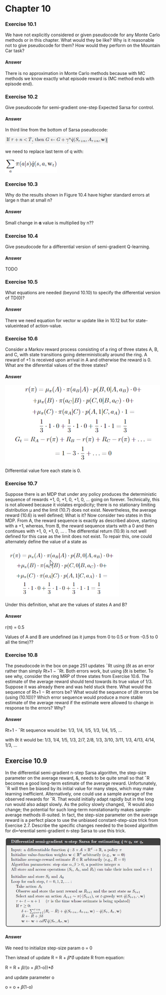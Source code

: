 # Chapter 10

### Exercise 10.1

We have not explicitly considered or given pseudocode for any Monte Carlo
methods or in this chapter. What would they be like? Why is it reasonable not to give
pseudocode for them? How would they perform on the Mountain Car task?

#### Answer

There is no approximation in Monte Carlo methods because with MC methods we know exactly what episode reward is (MC method ends with episode end).

### Exercise 10.2

Give pseudocode for semi-gradient one-step Expected Sarsa for control.

#### Answer

In third line from the bottom of Sarsa pseudocode:

![pasudocode for sarsa](assets/answer-010_02_02.png)

we need to replace last term of q with:

![answer 10.2](assets/answer-010_02_01.png)

### Exercise 10.3

Why do the results shown in Figure 10.4 have higher standard errors at
large n than at small n?

#### Answer 

Small change in 𝛂 value is multiplied by n??

### Exercise 10.4

Give pseudocode for a differential version of semi-gradient Q-learning.

#### Answer

TODO

### Exercise 10.5

What equations are needed (beyond 10.10) to specify the differential
version of TD(0)?

#### Answer 

There we need equation for vector w update like in 10.12 but for state-valueintead of action-value.

### Exercise 10.6

Consider a Markov reward process consisting of a ring of three states A, B,
and C, with state transitions going deterministically around the ring. A reward of +1 is
received upon arrival in A and otherwise the reward is 0. What are the diferential values
of the three states?

#### Answer

![answer 10.6](assets/answer-010_06_01.png)

Differential value fore each state is 0.

### Exercise 10.7

Suppose there is an MDP that under any policy produces the deterministic
sequence of rewards +1, 0, +1, 0, +1, 0, ... going on forever. Technically, this is not allowed
because it violates ergodicity; there is no stationary limiting distribution μ and the limit
(10.7) does not exist. Nevertheless, the average reward (10.6) is well defined; What is
it? Now consider two states in this MDP. From A, the reward sequence is exactly as
described above, starting with a +1, whereas, from B, the reward sequence starts with
a 0 and then continues with +1, 0, +1, 0, ... . The differential return (10.9) is not well
defined for this case as the limit does not exist. To repair this, one could alternately
define the value of a state as

![equation 10.13](assets/answer-010_07_01.png)

Under this definition, what are the values of states A and B?

#### Answer

r(π) = 0.5

Values of A and B are undefined (as it jumps from 0 to 0.5 or from -0.5 to 0 all the time)??

### Exercise 10.8

The pseudocode in the box on page 251 updates ¯Rt using (ẟt as an error
rather than simply Rt+1 − ¯Rt. Both errors work, but using (ẟt is better. To see why,
consider the ring MRP of three states from Exercise 10.6. The estimate of the average
reward should tend towards its true value of 1/3. Suppose it was already there and was held stuck there. What would the sequence of Rt+1 − Rt errors be? What would the
sequence of (ẟt errors be (using (10.10))? Which error sequence would produce a more
stable estimate of the average reward if the estimate were allowed to change in response
to the errors? Why?

#### Answer

Rt+1 - ¯Rt sequence would be: 1/3, 1/4, 1/5, 1/3, 1/4, 1/5, ...

with ẟt it would be: 1/3, 1/4, 1/5, 1/3, 2/7, 2/8, 1/3, 3/10, 3/11, 1/3, 4/13, 4/14, 1/3, ...

## Exercise 10.9

In the differential semi-gradient n-step Sarsa algorithm, the step-size
parameter on the average reward, &, needs to be quite small so that ¯R becomes a good
long-term estimate of the average reward. Unfortunately, ¯R will then be biased by its
initial value for many steps, which may make learning inefficient. Alternatively, one could
use a sample average of the observed rewards for ¯R. That would initially adapt rapidly
but in the long run would also adapt slowly. As the policy slowly changed, ¯R would also
change; the potential for such long-term nonstationarity makes sample-average methods
ill-suited. In fact, the step-size parameter on the average reward is a perfect place to use
the unbiased constant-step-size trick from Exercise 2.7. Describe the specific changes
needed to the boxed algorithm for di↵erential semi-gradient n-step Sarsa to use this
trick.

![algorithm differential semi-gradient n-step Sarsa](assets/answer-010_09_01.png)

#### Answer

We need to initialize step-size param o = 0

Then istead of update R = R + 𝛽*𝛿  update R from equation:

R = R + 𝛽/(o + 𝛽(1-o))*𝛿 

and update parameter o

o = o + 𝛽(1-o)



